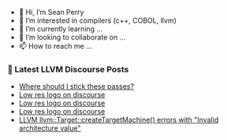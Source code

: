 - 👋 Hi, I’m Sean Perry
- 👀 I’m interested in compilers (c++, COBOL, llvm)
- 🌱 I’m currently learning ...
- 💞️ I’m looking to collaborate on ...
- 📫 How to reach me ...

<!---
s66perry/s66perry is a ✨ special ✨ repository because its `README.md` (this file) appears on your GitHub profile.
You can click the Preview link to take a look at your changes.
--->
### 📕 Latest LLVM Discourse Posts

<!-- DISCOURSE-LLVM:START -->
- [Where should I stick these passes?](https://llvm.discourse.group/t/where-should-i-stick-these-passes/5403/2)
- [Low res logo on discourse](https://llvm.discourse.group/t/low-res-logo-on-discourse/5371/4)
- [Low res logo on discourse](https://llvm.discourse.group/t/low-res-logo-on-discourse/5371/3)
- [Low res logo on discourse](https://llvm.discourse.group/t/low-res-logo-on-discourse/5371/2)
- [LLVM llvm::Target::createTargetMachine&lpar;&rpar; errors with &quot;Invalid architecture value&quot;](https://llvm.discourse.group/t/llvm-llvm-createtargetmachine-errors-with-invalid-architecture-value/5286/16)
<!-- DISCOURSE-LLVM:END -->

